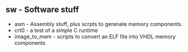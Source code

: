 ## sw - Software stuff

- asm - Assembly stuff, plus scrpts to gerenate memory components.
- crt0 - a test of a simple C runtime 
- image\_to\_mem - scripts to convert an ELF file into VHDL memory components
